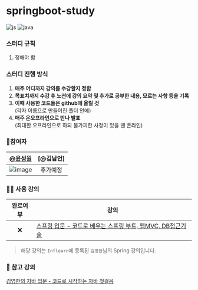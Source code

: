 # springboot-study
![js](https://img.shields.io/badge/Spring-6DB33F?style=for-the-badge&logo=spring&logoColor=white) ![java](https://img.shields.io/badge/Java-ED8B00?style=for-the-badge&logo=openjdk&logoColor=white) 

### 스터디 규칙
1. 정해야 함 

### 스터디 진행 방식
1. **매주 어디까지 강의를 수강할지 정함**
2. **목표치까지 수강 후 노션에 강의 요약 및 추가로 공부한 내용, 모르는 사항 등을 기록**
3. **이때 사용한 코드들은 github에 올릴 것**  
   (각자 이름으로 만들어진 폴더 안에)
5. **매주 온오프라인으로 만나 발표**  
   (최대한 오프라인으로 하되 불가피한 사정이 있을 땐 온라인)

### 🙆참여자
|[@윤성원](https://github.com/Zepelown)|[@김남언]
|:---:|:---:|
|![image](https://github.com/Zepelown/springboot-study/assets/49135677/28107484-6347-460a-ab2f-de71cb80a932)|추가예정

### 👩‍💻 사용 강의
|완료여부|강의|
|:---:|---|
|:x:|[스프링 입문 - 코드로 베우는 스프링 부트, 웹MVC, DB접근기술](https://inf.run/hivx6)|
> 해당 강의는 `Inflearn`에 등록된 `김영한`님의 Spring 강의입니다.

### 📖 참고 강의
[김영한의 자바 입문 - 코드로 시작하는 자바 첫걸음](https://www.inflearn.com/course/%EA%B9%80%EC%98%81%ED%95%9C%EC%9D%98-%EC%9E%90%EB%B0%94-%EC%9E%85%EB%AC%B8#curriculum)


